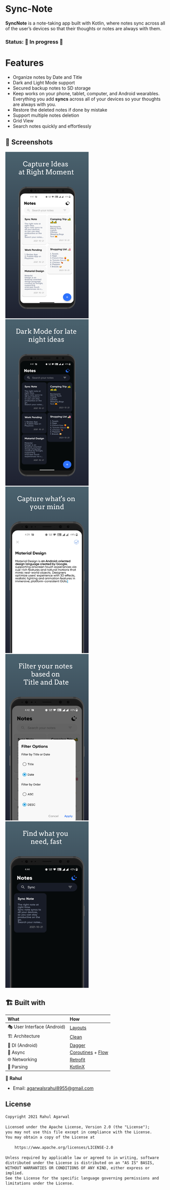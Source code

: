# Sync-Note
**SyncNote** is a note-taking app built with Kotlin, where notes sync across all of the user’s devices so that their thoughts 
or notes are always with them.

### Status: 🚧 In progress 🚧

# Features
* Organize notes by Date and Title
* Dark and Light Mode support
* Secured backup notes to SD storage
* Keep works on your phone, tablet, computer, and Android wearables. Everything you add **syncs** across all of your devices so your thoughts are always with you.
* Restore the deleted notes if done by mistake
* Support multiple notes deletion
* Grid View
* Search notes quickly and effortlessly

## :camera_flash: Screenshots

<img src="/screenshots/screen_1.png" width="260">&emsp;<img src="/screenshots/screen_2.png"
width="260">&emsp;<img src="/screenshots/screen_3.png" width="260">&emsp;<img src="/screenshots/screen_4.png" width="260">&emsp;<img src="/screenshots/screen_5.png" width="260">
<br>

## 🏗️️ Built with

| What                        | How                                                                                                                                                                             |
|:----------------------------|:--------------------------------------------------------------------------------------------------------------------------------------------------------------------------------|
| 🎭 User Interface (Android) | [Layouts](https://developer.android.com/guide/topics/ui/declaring-layout)                                                                                                                |
| 🏗 Architecture             | [Clean](https://blog.cleancoder.com/uncle-bob/2012/08/13/the-clean-architecture.html)                                                                                           |
| 💉 DI (Android)             | [Dagger](https://developer.android.com/training/dependency-injection/dagger-android)                                                                                                |
| 🌊 Async                    | [Coroutines](https://kotlinlang.org/docs/coroutines-overview.html) + [Flow](https://kotlin.github.io/kotlinx.coroutines/kotlinx-coroutines-core/kotlinx.coroutines.flow/-flow/) |
| 🌐 Networking               | [Retrofit](https://square.github.io/retrofit/)                                                                                                                                  |
| 📄 Parsing                  | [KotlinX](https://kotlinlang.org/docs/serialization.html)                                                                                                                       |                                                                                                

👤 **Rahul**

* Email: agarwalsrahul8955@gmail.com

## License

```
Copyright 2021 Rahul Agarwal

Licensed under the Apache License, Version 2.0 (the "License");
you may not use this file except in compliance with the License.
You may obtain a copy of the License at

    https://www.apache.org/licenses/LICENSE-2.0

Unless required by applicable law or agreed to in writing, software
distributed under the License is distributed on an "AS IS" BASIS,
WITHOUT WARRANTIES OR CONDITIONS OF ANY KIND, either express or implied.
See the License for the specific language governing permissions and
limitations under the License.
```

